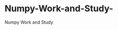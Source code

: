   # Numpy-Work-and-Study-
Numpy Work and Study 
                
                
              
                                  
                  
                                                                               
                                                                                                               
                    
                                                        
                       
               
                             
                                        
                                                        
                                                                                                                                 
                              
                                                                                   
                                             
                                                           
                      
                       
